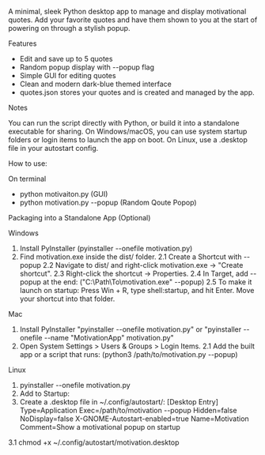 A minimal, sleek Python desktop app to manage and display motivational quotes. 
Add your favorite quotes and have them shown to you at the start of powering on 
through a stylish popup.

Features

- Edit and save up to 5 quotes
- Random popup display with --popup flag
- Simple GUI for editing quotes
- Clean and modern dark-blue themed interface
- quotes.json stores your quotes and is created and managed by the app.

Notes

You can run the script directly with Python, or build it into a standalone executable for sharing.
On Windows/macOS, you can use system startup folders or login items to launch the app on boot.
On Linux, use a .desktop file in your autostart config.

How to use:

On terminal
- python motivaiton.py (GUI)
- python motivation.py --popup (Random Qoute Popop)

Packaging into a Standalone App (Optional)

Windows
1. Install PyInstaller (pyinstaller --onefile motivation.py)
2. Find motivation.exe inside the dist/ folder.
2.1 Create a Shortcut with --popup
2.2 Navigate to dist/ and right-click motivation.exe → "Create shortcut".
2.3 Right-click the shortcut → Properties.
2.4 In Target, add --popup at the end: ("C:\Path\To\motivation.exe" --popup)
2.5 To make it launch on startup:
Press Win + R, type shell:startup, and hit Enter.
Move your shortcut into that folder.

Mac
1. Install PyInstaller "pyinstaller --onefile motivation.py" or
   "pyinstaller --onefile --name "MotivationApp" motivation.py"
2. Open System Settings > Users & Groups > Login Items.
2.1 Add the built app or a script that runs: (python3 /path/to/motivation.py --popup)

Linux 
1. pyinstaller --onefile motivation.py
2. Add to Startup:
3. Create a .desktop file in ~/.config/autostart/:
  [Desktop Entry]
  Type=Application
  Exec=/path/to/motivation --popup
  Hidden=false
  NoDisplay=false
  X-GNOME-Autostart-enabled=true
  Name=Motivation
  Comment=Show a motivational popup on startup

3.1
   chmod +x ~/.config/autostart/motivation.desktop

